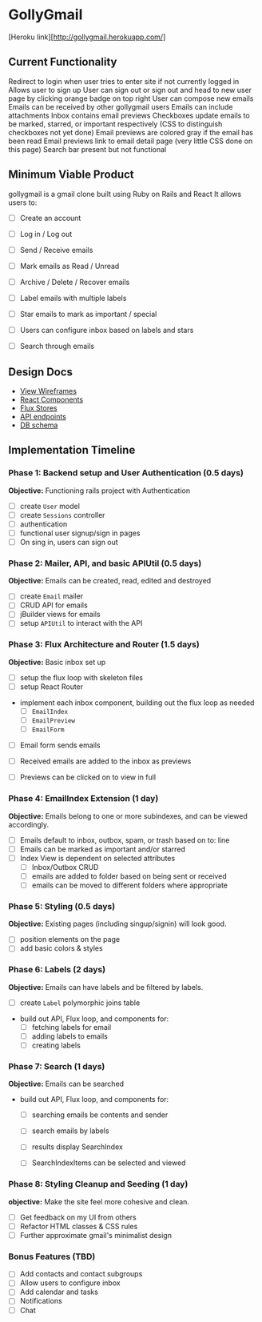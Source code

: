 # GollyGmail

[Heroku link][http://gollygmail.herokuapp.com/]

[heroku]: http://www.herokuapp.com

## Current Functionality
  Redirect to login when user tries to enter site if not currently logged in
  Allows user to sign up
  User can sign out or sign out and head to new user page by clicking orange badge on top right
  User can compose new emails
  Emails can be received by other gollygmail users
  Emails can include attachments
  Inbox contains email previews
  Checkboxes update emails to be marked, starred, or important respectively (CSS to distinguish checkboxes not yet done)
  Email previews are colored gray if the email has been read
  Email previews link to email detail page (very little CSS done on this page)
  Search bar present but not functional
  


## Minimum Viable Product

gollygmail is a gmail clone built using Ruby on Rails and React
It allows users to:

- [ ] Create an account
- [ ] Log in / Log out
- [ ] Send / Receive emails
- [ ] Mark emails as Read / Unread
- [ ] Archive / Delete / Recover emails
- [ ] Label emails with multiple labels
- [ ] Star emails to mark as important / special
- [ ] Users can configure inbox based on labels and stars
- [ ] Search through emails


## Design Docs
* [View Wireframes][views]
* [React Components][components]
* [Flux Stores][stores]
* [API endpoints][api-endpoints]
* [DB schema][schema]

[views]: ./docs/views.md
[components]: ./docs/components.md
[stores]: ./docs/stores.md
[api-endpoints]: ./docs/api-endpoints.md
[schema]: ./docs/schema.md

## Implementation Timeline

### Phase 1: Backend setup and User Authentication (0.5 days)

**Objective:** Functioning rails project with Authentication

- [ ] create `User` model
- [ ] create `Sessions` controller
- [ ] authentication
- [ ] functional user signup/sign in pages
- [ ] On sing in, users can sign out

### Phase 2:  Mailer, API, and basic APIUtil (0.5 days)

**Objective:** Emails can be created, read, edited and destroyed

- [ ] create `Email` mailer
- [ ] CRUD API for emails
- [ ] jBuilder views for emails
- [ ] setup `APIUtil` to interact with the API

### Phase 3: Flux Architecture and Router (1.5 days)

**Objective:** Basic inbox set up

- [ ] setup the flux loop with skeleton files
- [ ] setup React Router
- implement each inbox component, building out the flux loop as needed
  - [ ] `EmailIndex`
  - [ ] `EmailPreview`
  - [ ] `EmailForm`
- [ ] Email form sends emails
- [ ] Received emails are added to the inbox as previews
- [ ] Previews can be clicked on to view in full


### Phase 4: EmailIndex Extension (1 day)

**Objective:** Emails belong to one or more subindexes, and can be viewed accordingly.

- [ ] Emails default to inbox, outbox, spam, or trash based on to: line
- [ ] Emails can be marked as important and/or starred
- [ ] Index View is dependent on selected attributes
  - [ ] Inbox/Outbox CRUD
  - [ ] emails are added to folder based on being sent or received
  - [ ] emails can be moved to different folders where appropriate

### Phase 5: Styling (0.5 days)

**Objective:** Existing pages (including singup/signin) will look good.

- [ ] position elements on the page
- [ ] add basic colors & styles

### Phase 6: Labels (2 days)

**Objective:** Emails can have labels and be filtered by labels.

- [ ] create `Label` polymorphic joins table
- build out API, Flux loop, and components for:
  - [ ] fetching labels for email
  - [ ] adding labels to emails
  - [ ] creating labels

### Phase 7: Search (1 days)

**Objective:** Emails can be searched

- build out API, Flux loop, and components for:
  - [ ] searching emails be contents and sender
  - [ ] search emails by labels
  - [ ] results display SearchIndex
  - [ ] SearchIndexItems can be selected and viewed


### Phase 8: Styling Cleanup and Seeding (1 day)

**objective:** Make the site feel more cohesive and clean.

- [ ] Get feedback on my UI from others
- [ ] Refactor HTML classes & CSS rules
- [ ] Further approximate gmail's minimalist design

### Bonus Features (TBD)
- [ ] Add contacts and contact subgroups
- [ ] Allow users to configure inbox
- [ ] Add calendar and tasks
- [ ] Notifications
- [ ] Chat

[phase-one]: ./docs/phases/phase1.md
[phase-two]: ./docs/phases/phase2.md
[phase-three]: ./docs/phases/phase3.md
[phase-four]: ./docs/phases/phase4.md
[phase-five]: ./docs/phases/phase5.md
